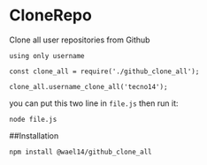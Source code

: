 # CloneRepo
 Clone all user repositories from Github

 `using only username`

```
const clone_all = require('./github_clone_all');

clone_all.username_clone_all('tecno14');
```

you can put this two line in `file.js` then run it:
```
node file.js
```

##Installation
```
npm install @wael14/github_clone_all
```
